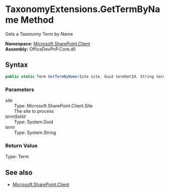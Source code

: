 # TaxonomyExtensions.GetTermByName Method  
Gets a Taxonomy Term by Name  

**Namespace:** [Microsoft.SharePoint.Client](Microsoft.SharePoint.Client.md)  
**Assembly:** OfficeDevPnP.Core.dll  
## Syntax
```C#
public static Term GetTermByName(Site site, Guid termSetId, String term)
```
### Parameters
*site*  
&emsp;&emsp;Type: Microsoft.SharePoint.Client.Site  
&emsp;&emsp;The site to process  
*termSetId*  
&emsp;&emsp;Type: System.Guid  
*term*  
&emsp;&emsp;Type: System.String  
### Return Value
Type: Term  


## See also
- [Microsoft.SharePoint.Client](Microsoft.SharePoint.Client.md)
